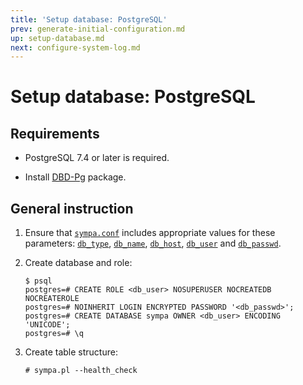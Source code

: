 ```yaml
---
title: 'Setup database: PostgreSQL'
prev: generate-initial-configuration.md
up: setup-database.md
next: configure-system-log.md
---
```


Setup database: PostgreSQL
==========================

Requirements
------------

  * PostgreSQL 7.4 or later is required.

  * Install [DBD-Pg](https://metacpan.org/release/DBD-Pg) package.

General instruction
-------------------

  1. Ensure that [``sympa.conf``](../layout.md#config) includes appropriate
     values for these parameters:
     [``db_type``](../man/sympa.conf.5.md#db_type),
     [``db_name``](../man/sympa.conf.5.md#db_name),
     [``db_host``](../man/sympa.conf.5.md#db_host),
     [``db_user``](../man/sympa.conf.5.md#db_user) and
     [``db_passwd``](../man/sympa.conf.5.md#db_passwd).

  2. Create database and role:
     ```
     $ psql
     postgres=# CREATE ROLE <db_user> NOSUPERUSER NOCREATEDB NOCREATEROLE
     postgres=# NOINHERIT LOGIN ENCRYPTED PASSWORD '<db_passwd>';
     postgres=# CREATE DATABASE sympa OWNER <db_user> ENCODING 'UNICODE';
     postgres=# \q
     ```

  3. Create table structure:
     ```
     # sympa.pl --health_check
     ```

